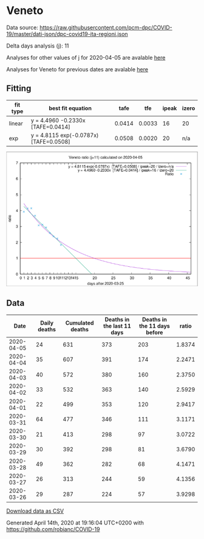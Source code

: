 # Veneto

Data source: https://raw.githubusercontent.com/pcm-dpc/COVID-19/master/dati-json/dpc-covid19-ita-regioni.json

Delta days analysis (j): 11

Analyses for other values of j for 2020-04-05 are avalable [here](../2020-04-05/README.md)

Analyses for Veneto for previous dates are avalable [here](../README.md)

## Fitting 
|fit type|best fit equation|tafe|tfe|ipeak|izero|
|-------|-----|--------|------|---|---|
|linear|y = 4.4960 -0.2330x  [TAFE=0.0414]|0.0414|0.0033|16|20|
|exp|y = 4.8115 exp(-0.0787x)  [TAFE=0.0508]|0.0508|0.0020|20|n/a|

![Plot](COVID-19_veneto_j11_2020-04-05.png)

## Data
|Date|Daily deaths|Cumulated deaths|Deaths in the last 11 days|Deaths in the 11 days before|ratio|
|----|----------|-----------|-------|--------------------|-----|
|2020-04-05|24|631|373|203|1.8374|
|2020-04-04|35|607|391|174|2.2471|
|2020-04-03|40|572|380|160|2.3750|
|2020-04-02|33|532|363|140|2.5929|
|2020-04-01|22|499|353|120|2.9417|
|2020-03-31|64|477|346|111|3.1171|
|2020-03-30|21|413|298|97|3.0722|
|2020-03-29|30|392|298|81|3.6790|
|2020-03-28|49|362|282|68|4.1471|
|2020-03-27|26|313|244|59|4.1356|
|2020-03-26|29|287|224|57|3.9298|

[Download data as CSV](COVID-19_veneto_j11_2020-04-05.csv)

Generated April 14th, 2020 at 19:16:04 UTC+0200 with https://github.com/robianc/COVID-19
